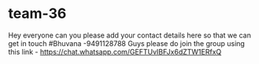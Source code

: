 # team-36

Hey everyone can you please add your contact details here so that we can get in touch #Bhuvana -9491128788
Guys please do join the group using this link - https://chat.whatsapp.com/GEFTUvIBFJx6dZTW1ERfxQ
